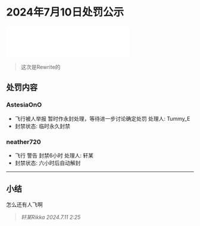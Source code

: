 # 2024年7月10日处罚公示

<iframe frameborder="no" border="0" marginwidth="0" marginheight="0" width=330 height=86 src="//music.163.com/outchain/player?type=2&id=26131681&auto=1&height=66"></iframe>

> 这次是Rewrite的

## 处罚内容

### AstesiaOnO
- 飞行被人举报 暂时作永封处理，等待进一步讨论确定处罚 处理人: Tummy_E
- 封禁状态: 临时永久封禁

### neather720
- 飞行 警告 封禁6小时 处理人: 轩某
- 封禁状态: 六小时后自动解封


---

## 小结

怎么还有人飞啊

> *轩某Rikka 2024.7.11 2:25*
